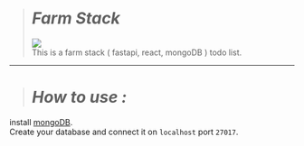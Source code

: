 ># _Farm Stack_
><img src="https://skillicons.dev/icons?i=fastapi,react,mongo" /><br>
This is a farm stack ( fastapi, react, mongoDB ) todo list.
***
># _How to use :_
install [mongoDB](https://www.mongodb.com/try/download/community).<br>
Create your database and connect it on `localhost` port `27017`.
